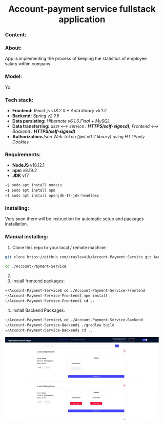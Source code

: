 <h1 style="text-align: center">Account-payment service fullstack application</h1>

<h3>Content:</h3>

<h3>About:</h3>
App is implementing the process of keeping the statistics of employee salary within company
<h3>Model:</h3>
Yo

<h3>Tech stack:</h3>
<ul>
<li><b>Frontend:</b> <i>React.js v18.2.0 + Antd library v5.1.2</i></li>
<li><b>Backend:</b> <i>Spring v2.7.5</i></li>
<li><b>Data persisting:</b> <i>Hibernate v6.1.0.Final + MySQL</i></li>
<li><b>Data transferring:</b> <i>user <--> service : <b>HTTPS(self-signed)</b>; Frontend <--> Backend : <b>HTTPS(self-signed)</b></i></li>
<li><b>Authorization:</b><i>Json Web Token (jjwt v0.2 library) using HTTPonly Cookies</i></li>
</ul>

<h3>Requirements:</h3>
  
<ul>
  <li><b>NodeJS</b> v18.12.1</li>
  <li><b>npm</b> v8.19.2</li>
  <li><b>JDK</b> v17</li>
</ul>  

```bash
~$ sudo apt install nodejs
~$ sudo apt install npm
~$ sudo apt install openjdk-17-jdk-headless
```

<h3>Installing:</h3>

Very soon there will be instruction for automatic setup and packages installation.

<h3>Manual installing:</h3>

1. Clone this repo to your local / remote machine:
```bash
git clone https://github.com/kraslav4ik/Account-Payment-Service.git Account-Payment-Service
```
```bash
cd ./Account-Payment-Service
```

2. 
3. Install frontend packages:
```bash
~/Account-Payment-Service$ cd ./Account-Payment-Service-Frontend
~/Account-Payment-Service-Frontend$ npm install
~/Account-Payment-Service-Frontend$ cd ..
```

4. Install Backend Packages:
```bash
~/Account-Payment-Service$ cd ./Account-Payment-Service-Backend
~/Account-Payment-Service-Backend$ ./gradlew build
~/Account-Payment-Service-Backend$ cd ..
```

<img src="https://github.com/kraslav4ik/Account-Payment-Service/blob/master/img/AppScreen.jpg" alt="pic"/>
